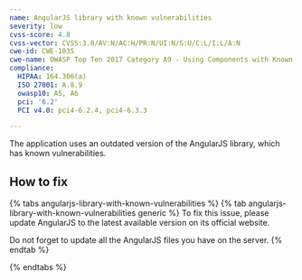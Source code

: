 ```yaml
---
name: AngularJS library with known vulnerabilities
severity: low
cvss-score: 4.8
cvss-vector: CVSS:3.0/AV:N/AC:H/PR:N/UI:N/S:U/C:L/I:L/A:N
cwe-id: CWE-1035
cwe-name: OWASP Top Ten 2017 Category A9 - Using Components with Known Vulnerabilities
compliance:
  HIPAA: 164.306(a)
  ISO 27001: A.8.9
  owasp10: A5, A6
  pci: '6.2'
  PCI v4.0: pci4-6.2.4, pci4-6.3.3

---            
```


The application uses an outdated version of the AngularJS library, which has known vulnerabilities.

## How to fix

{% tabs angularjs-library-with-known-vulnerabilities %}
{% tab angularjs-library-with-known-vulnerabilities generic %}
To fix this issue, please update AngularJS to the latest available version on its official website.

Do not forget to update all the AngularJS files you have on the server.
{% endtab %}

{% endtabs %}
